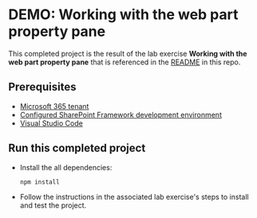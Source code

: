 # DEMO: Working with the web part property pane

This completed project is the result of the lab exercise **Working with the web part property pane** that is referenced in the [README](../../) in this repo.

## Prerequisites

- [Microsoft 365 tenant](https://developer.microsoft.com/office/dev-program?ocid=MSlearn)
- [Configured SharePoint Framework development environment](https://docs.microsoft.com/sharepoint/dev/spfx/set-up-your-development-environment)
- [Visual Studio Code](https://code.visualstudio.com/)

## Run this completed project

- Install the all dependencies:

    ```shell
    npm install
    ```

- Follow the instructions in the associated lab exercise's steps to install and test the project.
